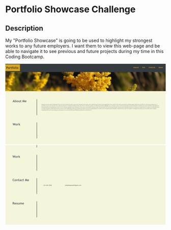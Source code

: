 # Portfolio Showcase Challenge

## Description
My "Portfolio Showcase" is going to be used to highlight my strongest works to any future employers. I want them to view this web-page and be able to navigate it to see previous and future projects during my time in this Coding Bootcamp.

![Portfolio Screenshot](./assets/images/portfolio1.png)
![Portfolio Screenshot](./assets/images/portfolio2.png)
